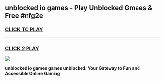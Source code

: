 
## unblocked io games - Play Unblocked Gmaes & Free #nfg2e
<h3>
<a href="https://news.freeplayer.one?title=unblocked_io_games&ref=24F">CLICK TO PLAY</a></h3>
<hr>

<h3>
<a href="https://news.freeplayer.one?title=unblocked_io_games&ref=24F">CLICK 2 PLAY</a>
  
</h3>

<a href="https://news.freeplayer.one?title=unblocked_io_games&ref=24F/"><img src="https://clearcache.store/games.png"></a>


**unblocked io games games unblocked: Your Gateway to Fun and Accessible Online Gaming**
